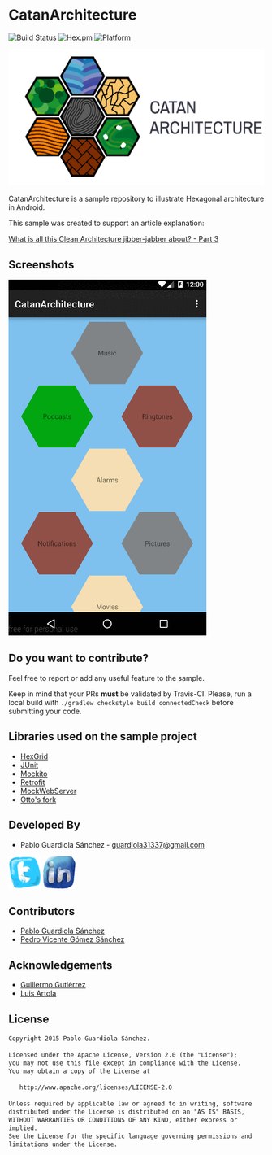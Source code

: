 CatanArchitecture
=================
[![Build Status](https://travis-ci.org/Guardiola31337/CatanArchitecture.svg?branch=master)](https://travis-ci.org/Guardiola31337/CatanArchitecture)
[![Hex.pm](https://img.shields.io/hexpm/l/plug.svg)](http://www.apache.org/licenses/LICENSE-2.0)
[![Platform](https://img.shields.io/badge/platform-android-green.svg)](http://developer.android.com/index.html)

![Catan Architecture][1]

CatanArchitecture is a sample repository to illustrate Hexagonal architecture in Android.

This sample was created to support an article explanation:

[What is all this Clean Architecture jibber-jabber about? - Part 3](http://pguardiola.com/blog/clean-architecture-part-3/)

Screenshots
-----------

![Demo Screenshot][2]

Do you want to contribute?
--------------------------

Feel free to report or add any useful feature to the sample.

Keep in mind that your PRs **must** be validated by Travis-CI. Please, run a local build with `./gradlew checkstyle build connectedCheck` before submitting your code.

Libraries used on the sample project
------------------------------------

* [HexGrid][3]
* [JUnit][4]
* [Mockito][5]
* [Retrofit][6]
* [MockWebServer][7]
* [Otto's fork][8]

Developed By
------------

* Pablo Guardiola Sánchez - <guardiola31337@gmail.com>

[![Twitter](https://raw.githubusercontent.com/Guardiola31337/guardiola31337.github.io/master/images/twitter-logo.png)](https://twitter.com/Guardiola31337 "Follow me on Twitter")
[![Linkedin](https://raw.githubusercontent.com/Guardiola31337/guardiola31337.github.io/master/images/linkedin-logo.png)](https://es.linkedin.com/in/pabloguardiola "Add me to Linkedin")

Contributors
------------

* [Pablo Guardiola Sánchez][9]
* [Pedro Vicente Gómez Sánchez][10]

Acknowledgements
----------------

* [Guillermo Gutiérrez][11]
* [Luis Artola][12]

License
-------

    Copyright 2015 Pablo Guardiola Sánchez.

    Licensed under the Apache License, Version 2.0 (the "License");
    you may not use this file except in compliance with the License.
    You may obtain a copy of the License at

       http://www.apache.org/licenses/LICENSE-2.0

    Unless required by applicable law or agreed to in writing, software
    distributed under the License is distributed on an "AS IS" BASIS,
    WITHOUT WARRANTIES OR CONDITIONS OF ANY KIND, either express or implied.
    See the License for the specific language governing permissions and
    limitations under the License.

[1]: ./art/catan_architecture.png
[2]: ./art/screenshot.gif
[3]: https://github.com/Guardiola31337/HexGrid
[4]: https://github.com/junit-team/junit
[5]: https://github.com/mockito/mockito
[6]: https://github.com/square/retrofit
[7]: https://github.com/square/okhttp/tree/master/mockwebserver
[8]: https://github.com/Guardiola31337/otto
[9]: https://github.com/Guardiola31337
[10]: https://github.com/pedrovgs
[11]: https://github.com/ggalmazor
[12]: https://twitter.com/artolamola

